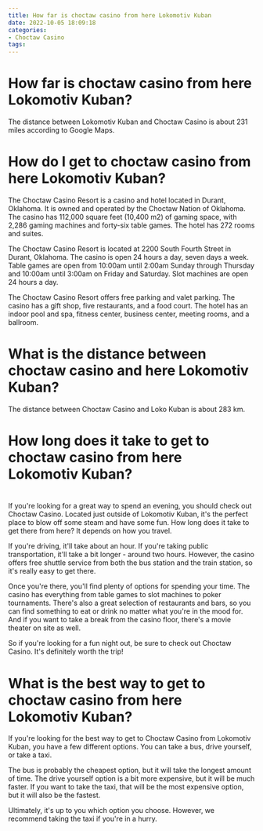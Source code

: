 ```yaml
---
title: How far is choctaw casino from here Lokomotiv Kuban
date: 2022-10-05 18:09:18
categories:
- Choctaw Casino
tags:
---
```



#  How far is choctaw casino from here Lokomotiv Kuban?

The distance between Lokomotiv Kuban and Choctaw Casino is about 231 miles according to Google Maps.

#  How do I get to choctaw casino from here Lokomotiv Kuban?

The Choctaw Casino Resort is a casino and hotel located in Durant, Oklahoma. It is owned and operated by the Choctaw Nation of Oklahoma. The casino has 112,000 square feet (10,400 m2) of gaming space, with 2,286 gaming machines and forty-six table games. The hotel has 272 rooms and suites.

The Choctaw Casino Resort is located at 2200 South Fourth Street in Durant, Oklahoma. The casino is open 24 hours a day, seven days a week. Table games are open from 10:00am until 2:00am Sunday through Thursday and 10:00am until 3:00am on Friday and Saturday. Slot machines are open 24 hours a day.

The Choctaw Casino Resort offers free parking and valet parking. The casino has a gift shop, five restaurants, and a food court. The hotel has an indoor pool and spa, fitness center, business center, meeting rooms, and a ballroom.

#  What is the distance between choctaw casino and here Lokomotiv Kuban?

The distance between Choctaw Casino and Loko Kuban is about 283 km.

#  How long does it take to get to choctaw casino from here Lokomotiv Kuban?

#

If you're looking for a great way to spend an evening, you should check out Choctaw Casino. Located just outside of Lokomotiv Kuban, it's the perfect place to blow off some steam and have some fun. How long does it take to get there from here? It depends on how you travel.

If you're driving, it'll take about an hour. If you're taking public transportation, it'll take a bit longer - around two hours. However, the casino offers free shuttle service from both the bus station and the train station, so it's really easy to get there.

Once you're there, you'll find plenty of options for spending your time. The casino has everything from table games to slot machines to poker tournaments. There's also a great selection of restaurants and bars, so you can find something to eat or drink no matter what you're in the mood for. And if you want to take a break from the casino floor, there's a movie theater on site as well.

So if you're looking for a fun night out, be sure to check out Choctaw Casino. It's definitely worth the trip!

#  What is the best way to get to choctaw casino from here Lokomotiv Kuban?

If you're looking for the best way to get to Choctaw Casino from Lokomotiv Kuban, you have a few different options. You can take a bus, drive yourself, or take a taxi.

The bus is probably the cheapest option, but it will take the longest amount of time. The drive yourself option is a bit more expensive, but it will be much faster. If you want to take the taxi, that will be the most expensive option, but it will also be the fastest.

Ultimately, it's up to you which option you choose. However, we recommend taking the taxi if you're in a hurry.
